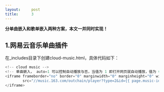 ```yaml
---
layout:     post
title:      3
---
```


**分单曲嵌入和歌单嵌入两种方案，本文一并同时实现！**
## 1.网易云音乐单曲插件
在_includes目录下创建cloud-music.html，具体代码如下：


```javascript
<!-- cloud music -->
<!-- 单曲嵌入， auto=1 可以控制自动播放与否，当值为 1 即打开网页就自动播放，值为 0 时需要访客手动点击播放 -->
<iframe frameborder="no" border="0" marginwidth="0" marginheight="0" width=330 height=86
        src="//music.163.com/outchain/player?type=2&id={{ page.music-id }}&auto=0&height=66">
</iframe>
```

